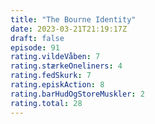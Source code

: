 ```yaml
---
title: "The Bourne Identity"
date: 2023-03-21T21:19:17Z
draft: false
episode: 91
rating.vildeVåben: 7
rating.stærkeOneliners: 4
rating.fedSkurk: 7
rating.episkAction: 8
rating.barHudOgStoreMuskler: 2
rating.total: 28
---
```


